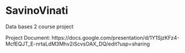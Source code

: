 <h1> SavinoVinati </h1>
<p> Data bases 2 course project </p>
<p> Project Document: https://docs.google.com/presentation/d/1Y1SjzKFz4-McfEQJT_E-nrtaLdM3Mhv2iScvsOAX_DQ/edit?usp=sharing </p>
